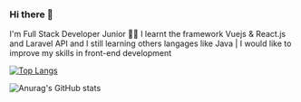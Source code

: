 ### Hi there 👋

I'm Full Stack Developer Junior 👩‍💻
I learnt the framework Vuejs & React.js and Laravel API and I still learning others langages like Java
| I would like to improve my skills in front-end development 





[![Top Langs](https://github-readme-stats.vercel.app/api/top-langs/?username=jamilaah&layout=compact)](https://github.com/anuraghazra/github-readme-stats)


![Anurag's GitHub stats](https://github-readme-stats.vercel.app/api?username=jamilaah&show_icons=true&theme=radical)




<!--
**JamilaaH/JamilaaH** is a ✨ _special_ ✨ repository because its `README.md` (this file) appears on your GitHub profile.

Here are some ideas to get you started:

- 🔭 I’m currently working on ...
- 🌱 I’m currently learning ...
- 👯 I’m looking to collaborate on ...
- 🤔 I’m looking for help with ...
- 💬 Ask me about ...
- 📫 How to reach me: ...
- 😄 Pronouns: ...
- ⚡ Fun fact: ...
-->
